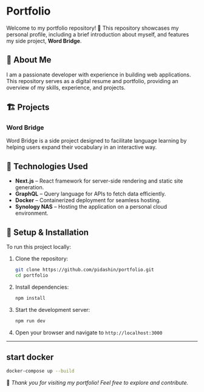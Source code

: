 # Portfolio

Welcome to my portfolio repository! 🚀 This repository showcases my personal profile, including a brief introduction about myself, and features my side project, **Word Bridge**.

## 📌 About Me
I am a passionate developer with experience in building web applications. This repository serves as a digital resume and portfolio, providing an overview of my skills, experience, and projects.

## 🏗 Projects
### **Word Bridge**
Word Bridge is a side project designed to facilitate language learning by helping users expand their vocabulary in an interactive way.

## 🚀 Technologies Used
- **Next.js** – React framework for server-side rendering and static site generation.
- **GraphQL** – Query language for APIs to fetch data efficiently.
- **Docker** – Containerized deployment for seamless hosting.
- **Synology NAS** – Hosting the application on a personal cloud environment.

## 🔧 Setup & Installation
To run this project locally:

1. Clone the repository:
   ```sh
   git clone https://github.com/pidashin/portfolio.git
   cd portfolio
   ```
2. Install dependencies:
   ```sh
   npm install
   ```
3. Start the development server:
   ```sh
   npm run dev
   ```
4. Open your browser and navigate to `http://localhost:3000`

---

## start docker
```sh
docker-compose up --build
```

🚀 *Thank you for visiting my portfolio! Feel free to explore and contribute.*
